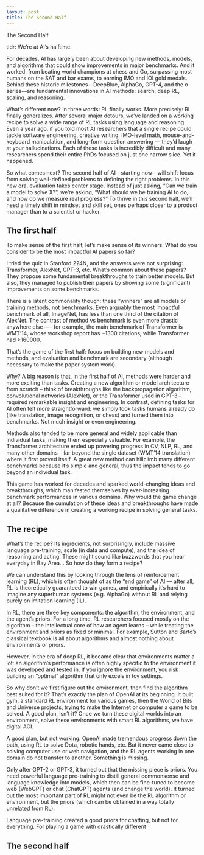 ```yaml
---
layout: post
title: The Second Half
---
```


The Second Half

tldr: We’re at AI’s halftime. 

For decades, AI has largely been about developing new methods, models, and algorithms that could show improvements in major benchmarks. And it worked: from beating world champions at chess and Go, surpassing most humans on the SAT and bar exams, to earning IMO and IOI gold medals. Behind these historic milestones—DeepBlue, AlphaGo, GPT-4, and the o-series—are fundamental innovations in AI methods: search, deep RL, scaling, and reasoning. 

What’s different now? In three words: RL finally works. More precisely: RL finally generalizes. After several major detours, we’ve landed on a working recipe to solve a wide range of RL tasks using language and reasoning. Even a year ago, if you told most AI researchers that a single recipe could tackle software engineering, creative writing, IMO-level math, mouse-and-keyboard manipulation, and long-form question answering — they’d laugh at your hallucinations. Each of these tasks is incredibly difficult and many researchers spend their entire PhDs focused on just one narrow slice. Yet it happened.

So what comes next? The second half of AI—starting now—will shift focus from solving well-defined problems to defining the right problems. In this new era, evaluation takes center stage. Instead of just asking, “Can we train a model to solve X?”, we’re asking, “What should we be training AI to do, and how do we measure real progress?” To thrive in this second half, we’ll need a timely shift in mindset and skill set, ones perhaps closer to a product manager than to a scientist or hacker.


## The first half 

To make sense of the first half, let’s make sense of its winners. What do you consider to be the most impactful AI papers so far?

I tried the quiz in Stanford 224N, and the answers were not surprising: Transformer, AlexNet, GPT-3, etc. What’s common about these papers? They propose some fundamental breakthroughs to train better models. But also, they managed to publish their papers by showing some (significant) improvements on some benchmarks.

There is a latent commonality though: these “winners” are all models or training methods, not benchmarks. Even arguably the most impactful benchmark of all, ImageNet, has less than one third of the citation of AlexNet. The contrast of method vs benchmark is even more drastic anywhere else —- for example, the main benchmark of Transformer is WMT’14, whose workshop report has ~1300 citations, while Transformer had >160000.

That’s the game of the first half: focus on building new models and methods, and evaluation and benchmark are secondary (although necessary to make the paper system work).

Why? A big reason is that, in the first half of AI, methods were harder and more exciting than tasks. Creating a new algorithm or model architecture from scratch – think of breakthroughs like the backpropagation algorithm, convolutional networks (AlexNet), or the Transformer used in GPT-3 – required remarkable insight and engineering. In contrast, defining tasks for AI often felt more straightforward: we simply took tasks humans already do (like translation, image recognition, or chess) and turned them into benchmarks. Not much insight or even engineering.

Methods also tended to be more general and widely applicable than individual tasks, making them especially valuable. For example, the Transformer architecture ended up powering progress in CV, NLP, RL, and many other domains – far beyond the single dataset (WMT’14 translation) where it first proved itself. A great new method can hillclimb many different benchmarks because it’s simple and general, thus the impact tends to go beyond an individual task. 

This game has worked for decades and sparked world-changing ideas and breakthroughs, which manifested themselves by ever-increasing benchmark performances in various domains. Why would the game change at all? Because the cumulation of these ideas and breakthroughs have made a qualitative difference in creating a working recipe in solving general tasks.


## The recipe

What’s the recipe? Its ingredients, not surprisingly, include massive language pre-training, scale (in data and compute), and the idea of reasoning and acting. These might sound like buzzwords that you hear everyday in Bay Area… So how do they form a recipe?

We can understand this by looking through the lens of reinforcement learning (RL), which is often thought of as the “end game” of AI — after all, RL is theoretically guaranteed to win games, and empirically it’s hard to imagine any superhuman systems (e.g. AlphaGo) without RL and relying purely on imitation learning (IL).

In RL, there are three key components: the algorithm, the environment, and the agent’s priors. For a long time, RL researchers focused mostly on the algorithm – the intellectual core of how an agent learns – while treating the environment and priors as fixed or minimal. For example, Sutton and Barto’s classical textbook is all about algorithms and almost nothing about environments or priors.

However, in the era of deep RL, it became clear that environments matter a lot: an algorithm’s performance is often highly specific to the environment it was developed and tested in. If you ignore the environment, you risk building an “optimal” algorithm that only excels in toy settings. 

So why don’t we first figure out the environment, then find the algorithm best suited for it? That’s exactly the plan of OpenAI at its beginning. It built gym, a standard RL environment for various games, then the World of Bits and Universe projects, trying to make the Internet or computer a game to be solved. A good plan, isn’t it? Once we turn these digital worlds into an environment, solve these environments with smart RL algorithms, we have digital AGI.

A good plan, but not working. OpenAI made tremendous progress down the path, using RL to solve Dota, robotic hands, etc. But it never came close to solving computer use or web navigation, and the RL agents working in one domain do not transfer to another. Something is missing.

Only after GPT-2 or GPT-3, it turned out that the missing piece is priors. You need powerful language pre-training to distill general commonsense and language knowledge into models, which then can be fine-tuned to become web (WebGPT) or chat (ChatGPT) agents (and change the world). It turned out the most important part of RL might not even be the RL algorithm or environment, but the priors (which can be obtained in a way totally unrelated from RL).


Language pre-training created a good priors for chatting, but not for everything. For playing a game with drastically different 



## The second half
